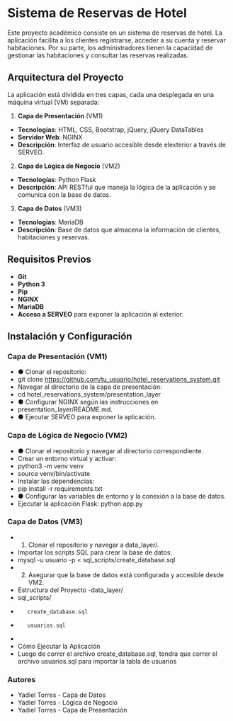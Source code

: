 # Sistema de Reservas de Hotel

Este proyecto académico consiste en un sistema de reservas de hotel. La aplicación facilita a los clientes registrarse, acceder a su cuenta y reservar habitaciones. Por su parte, los administradores tienen la capacidad de gestionar las habitaciones y consultar las reservas realizadas.

## Arquitectura del Proyecto
La aplicación está dividida en tres capas, cada una desplegada en una máquina virtual (VM) separada:

1. **Capa de Presentación** (VM1)
- **Tecnologías**: HTML, CSS, Bootstrap, jQuery, jQuery
DataTables
- **Servidor Web**: NGINX
- **Descripción**: Interfaz de usuario accesible desde elexterior a través de SERVEO.

2. **Capa de Lógica de Negocio** (VM2)
- **Tecnologías**: Python Flask
- **Descripción**: API RESTful que maneja la lógica de la
aplicación y se comunica con la base de datos.
3. **Capa de Datos** (VM3)
- **Tecnologías**: MariaDB
- **Descripción**: Base de datos que almacena la información
de clientes, habitaciones y reservas.
## Requisitos Previos
- **Git**
- **Python 3**
- **Pip**
- **NGINX**
- **MariaDB**
- **Acceso a SERVEO** para exponer la aplicación al exterior.
## Instalación y Configuración

### Capa de Presentación (VM1)
- ● Clonar el repositorio:
- git clone https://github.com/tu_usuario/hotel_reservations_system.git
- Navegar al directorio de la capa de presentación:
- cd hotel_reservations_system/presentation_layer
- ● Configurar NGINX según las instrucciones en
- presentation_layer/README.md.
- ● Ejecutar SERVEO para exponer la aplicación.


### Capa de Lógica de Negocio (VM2)
- ● Clonar el repositorio y navegar al directorio correspondiente.
- Crear un entorno virtual y activar:
- python3 -m venv venv
- source venv/bin/activate
- Instalar las dependencias:
- pip install -r requirements.txt
- ● Configurar las variables de entorno y la conexión a la base de datos.
- Ejecutar la aplicación Flask: python app.py

### Capa de Datos (VM3)
- 1. Clonar el repositorio y navegar a data_layer/.
- Importar los scripts SQL para crear la base de datos:
- mysql -u usuario -p < sql_scripts/create_database.sql
- 2. Asegurar que la base de datos está configurada y accesible desde VM2.
- Estructura del Proyecto
-data_layer/
-    sql_scripts/
-        create_database.sql
-        usuarios.sql
-
- Cómo Ejecutar la Aplicación
- Luego de correr el archivo create_database.sql, tendra que correr el archivo usuarios.sql para importar la tabla de usuarios


### Autores
- Yadiel Torres - Capa de Datos
- Yadiel Torres - Lógica de Negocio
- Yadiel Torres - Capa de Presentación

